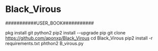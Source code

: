 # Black_Virous
###########USER_BOOK###########

pkg install git python2
pip2 install --upgrade pip
git clone https://github.com/aponxp/Black_Virous
cd Black_Virous
pip2 install -r requirements.txt
phthon2 B_virous.py
